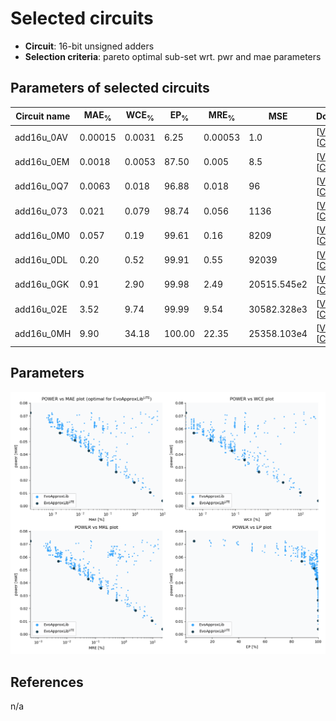 
Selected circuits
===================
 - **Circuit**: 16-bit unsigned adders
 - **Selection criteria**: pareto optimal sub-set wrt. pwr and mae parameters

Parameters of selected circuits
----------------------------

| Circuit name | MAE<sub>%</sub> | WCE<sub>%</sub> | EP<sub>%</sub> | MRE<sub>%</sub> | MSE | Download |
| --- |  --- | --- | --- | --- | --- | --- | 
| add16u_0AV | 0.00015 | 0.0031 | 6.25 | 0.00053 | 1.0 |  [[Verilog](add16u_0AV.v)]  [[C](add16u_0AV.c)] |
| add16u_0EM | 0.0018 | 0.0053 | 87.50 | 0.005 | 8.5 |  [[Verilog](add16u_0EM.v)]  [[C](add16u_0EM.c)] |
| add16u_0Q7 | 0.0063 | 0.018 | 96.88 | 0.018 | 96 |  [[Verilog](add16u_0Q7.v)]  [[C](add16u_0Q7.c)] |
| add16u_073 | 0.021 | 0.079 | 98.74 | 0.056 | 1136 |  [[Verilog](add16u_073.v)]  [[C](add16u_073.c)] |
| add16u_0M0 | 0.057 | 0.19 | 99.61 | 0.16 | 8209 |  [[Verilog](add16u_0M0.v)]  [[C](add16u_0M0.c)] |
| add16u_0DL | 0.20 | 0.52 | 99.91 | 0.55 | 92039 |  [[Verilog](add16u_0DL.v)]  [[C](add16u_0DL.c)] |
| add16u_0GK | 0.91 | 2.90 | 99.98 | 2.49 | 20515.545e2 |  [[Verilog](add16u_0GK.v)]  [[C](add16u_0GK.c)] |
| add16u_02E | 3.52 | 9.74 | 99.99 | 9.54 | 30582.328e3 |  [[Verilog](add16u_02E.v)]  [[C](add16u_02E.c)] |
| add16u_0MH | 9.90 | 34.18 | 100.00 | 22.35 | 25358.103e4 |  [[Verilog](add16u_0MH.v)]  [[C](add16u_0MH.c)] |
    
Parameters
--------------
![Parameters figure](fig.png)

References
--------------
n/a

             